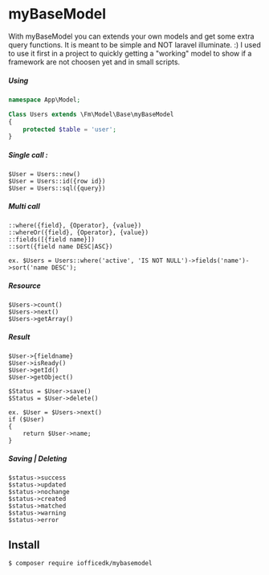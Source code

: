 # myBaseModel
With myBaseModel you can extends your own models and get some extra query functions. It is meant to be simple and NOT laravel illuminate. :)
I used to use it first in a project to quickly getting a "working" model to show if a framework are not choosen yet and in small scripts.

##### Using
```php
namespace App\Model;

Class Users extends \Fm\Model\Base\myBaseModel
{
    protected $table = 'user';
}
```

##### Single call :
    $User = Users::new()
    $User = Users::id({row id})
    $User = Users::sql({query})
    
##### Multi call
    ::where({field}, {Operator}, {value})
    ::whereOr({field}, {Operator}, {value})
    ::fields([{field name}])
    ::sort({field name DESC|ASC})

    ex. $Users = Users::where('active', 'IS NOT NULL')->fields('name')->sort('name DESC');
    
##### Resource

    $Users->count()
    $Users->next()
    $Users->getArray()    

#####  Result

    $User->{fieldname}
    $User->isReady()
    $User->getId()
    $User->getObject()
    
    $Status = $User->save()
    $Status = $User->delete()

    ex. $User = $Users->next()
    if ($User)
    {
        return $User->name;
    }
    
##### Saving | Deleting
    $status->success
    $status->updated
    $status->nochange
    $status->created
    $status->matched
    $status->warning
    $status->error


    
## Install
```sh
$ composer require iofficedk/mybasemodel
```

